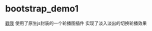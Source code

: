 # bootstrap_demo1

[戳我](https://kuronekonyaa.github.io/bootstrap_demo1/)
使用了原生js封装的一个轮播图插件 实现了淡入淡出的切换轮播效果
